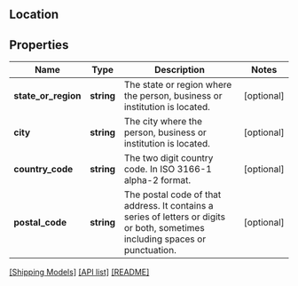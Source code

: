 ## Location

## Properties

Name | Type | Description | Notes
------------ | ------------- | ------------- | -------------
**state_or_region** | **string** | The state or region where the person, business or institution is located. | [optional]
**city** | **string** | The city where the person, business or institution is located. | [optional]
**country_code** | **string** | The two digit country code. In ISO 3166-1 alpha-2 format. | [optional]
**postal_code** | **string** | The postal code of that address. It contains a series of letters or digits or both, sometimes including spaces or punctuation. | [optional]

[[Shipping Models]](../) [[API list]](../../Api) [[README]](../../../README.md)
